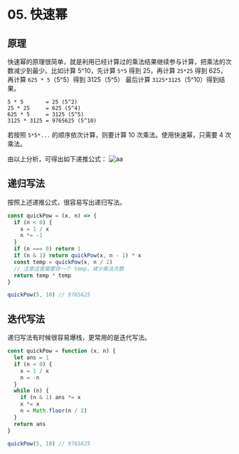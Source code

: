 # 05. 快速幂


## 原理

快速幂的原理很简单，就是利用已经计算过的乘法结果继续参与计算，把乘法的次数减少到最少。比如计算 5^10，先计算 `5*5` 得到 25，再计算 `25*25` 得到 625，再计算 `625 * 5`（5^5）得到 3125（5^5） 最后计算 `3125*3125`（5^10）得到结果。

```
5 * 5       = 25 (5^2)
25 * 25     = 625 (5^4)
625 * 5     = 3125 (5^5)
3125 * 3125 = 9765625 (5^10)
```

若按照 `5*5*...` 的顺序依次计算，则要计算 10 次乘法。使用快速幂，只需要 4 次乘法。

由以上分析，可得出如下递推公式：
![aa](/img/quick_pow.png)

## 递归写法

按照上述递推公式，很容易写出递归写法。

```js
const quickPow = (x, n) => {
  if (n < 0) {
    x = 1 / x
    n *= -1
  }
  if (n === 0) return 1
  if (n & 1) return quickPow(x, n - 1) * x
  const temp = quickPow(x, n / 2) 
  // 注意这里需要存一个 temp，减少乘法次数
  return temp * temp
}

quickPow(5, 10) // 9765625
```

## 迭代写法

递归写法有时候很容易爆栈，更常用的是迭代写法。

```js
const quickPow = function (x, n) {
  let ans = 1
  if (n < 0) {
    x = 1 / x
    n = -n
  }
  while (n) {
    if (n & 1) ans *= x
    x *= x
    n = Math.floor(n / 2)
  }
  return ans
}

quickPow(5, 10) // 9765625
```


